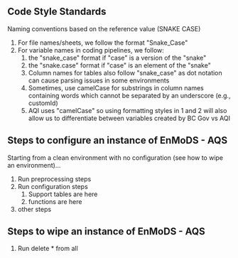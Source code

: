 ## Code Style Standards

Naming conventions based on the reference value (SNAKE CASE)

  1. For file names/sheets, we follow the format "Snake_Case" 
  2. For variable names in coding pipelines, we follow:
	 1. the "snake_case" format if "case" is a version of the "snake"
	 2. the "snake.case" format if "case" is an element of the "snake"
	 3. Column names for tables also follow "snake_case" as dot notation can cause parsing issues in some environments
	 4. Sometimes, use camelCase for substrings in column names containing words which cannot be separated by an underscore (e.g., customId) 
	 5. AQI uses "camelCase" so using formatting styles in 1 and 2 will also allow us to differentiate between variables created by BC Gov vs AQI

## Steps to configure an instance of EnMoDS - AQS

Starting from a clean environment with no configuration (see how to wipe an environment)...
  1. Run preprocessing steps
  2. Run configuration steps
     1. Support tables are here
     2. functions are here
  3. other steps 

## Steps to wipe an instance of EnMoDS - AQS
  1. Run delete * from all
